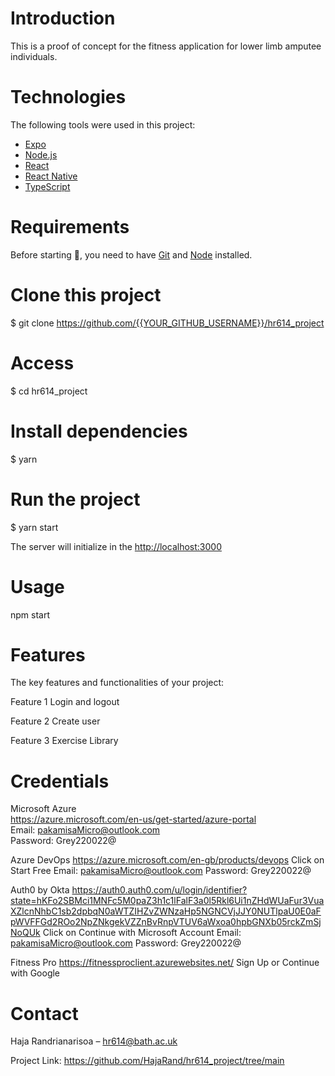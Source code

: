# Introduction
This is a proof of concept for the fitness application for lower limb amputee individuals. 

# Technologies
The following tools were used in this project:
- [Expo](https://expo.io/)
- [Node.js](https://nodejs.org/en/)
- [React](https://pt-br.reactjs.org/)
- [React Native](https://reactnative.dev/)
- [TypeScript](https://www.typescriptlang.org/)

# Requirements
Before starting :checkered_flag:, you need to have [Git](https://git-scm.com) and [Node](https://nodejs.org/en/) installed.

# Clone this project
$ git clone https://github.com/{{YOUR_GITHUB_USERNAME}}/hr614_project

# Access
$ cd hr614_project

# Install dependencies
$ yarn

# Run the project
$ yarn start

The server will initialize in the <http://localhost:3000>

# Usage
npm start

# Features
The key features and functionalities of your project:

Feature 1
Login and logout

Feature 2
Create user

Feature 3
Exercise Library

# Credentials
Microsoft Azure<br>
https://azure.microsoft.com/en-us/get-started/azure-portal<br>
Email: pakamisaMicro@outlook.com<br>
Password: Grey220022@

Azure DevOps
https://azure.microsoft.com/en-gb/products/devops
Click on Start Free
Email: pakamisaMicro@outlook.com
Password: Grey220022@

Auth0 by Okta
https://auth0.auth0.com/u/login/identifier?state=hKFo2SBMci1MNFc5M0paZ3h1c1lFalF3a0l5Rkl6Ui1nZHdWUaFur3VuaXZlcnNhbC1sb2dpbqN0aWTZIHZvZWNzaHp5NGNCVjJJY0NUTlpaU0E0aFpWVFFGd2ROo2NpZNkgekVZZnBvRnpVTUV6aWxoa0hpbGNXb05rckZmSjNoQUk
Click on Continue with Microsoft Account
Email: pakamisaMicro@outlook.com
Password: Grey220022@

Fitness Pro
https://fitnessproclient.azurewebsites.net/
Sign Up  or Continue with Google

# Contact
Haja Randrianarisoa – hr614@bath.ac.uk

Project Link: https://github.com/HajaRand/hr614_project/tree/main
